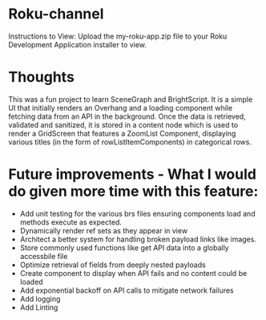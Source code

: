 # Roku-channel

Instructions to View: Upload the my-roku-app.zip file to your Roku Development Application installer to view.

# Thoughts
This was a fun project to learn SceneGraph and  BrightScript. It is a simple UI that initially renders an Overhang and a loading component while 
fetching data from an API in the background. Once the data is retrieved, validated and sanitized, it is stored in a content node which is used to render a GridScreen that features a ZoomList Component, displaying various titles (in the form of rowListItemComponents) in categorical rows. 

# Future improvements - What I would do given more time with this feature:
- Add unit testing for the various brs files ensuring components load and methods execute as expected.
- Dynamically render ref sets as they appear in view
- Architect a better system for handling broken payload links like images.
- Store commonly used functions like get API data into a globally accessbile file 
- Optimize retrieval of fields from deeply nested payloads
- Create component to display when API fails and no content could be loaded
- Add exponential backoff on API calls to mitigate network failures
- Add logging
- Add Linting
